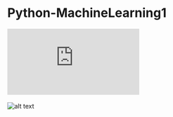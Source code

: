# Python-MachineLearning1

![alt text](https://github.com/jamie-reynolds-UCD/Python-MachineLearning1/blob/main/Ass1%20Gaussian%20NB%202021.pdf?raw=true)

![alt text](http://Ass1%20Gaussian%20NB%202021.pdf.png)
